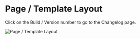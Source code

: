 # Page / Template Layout

Click on the Build / Version number to go to the Changelog page.

![Page / Template Layout](/assets/readme/layout.png "Page / Template Layout")
